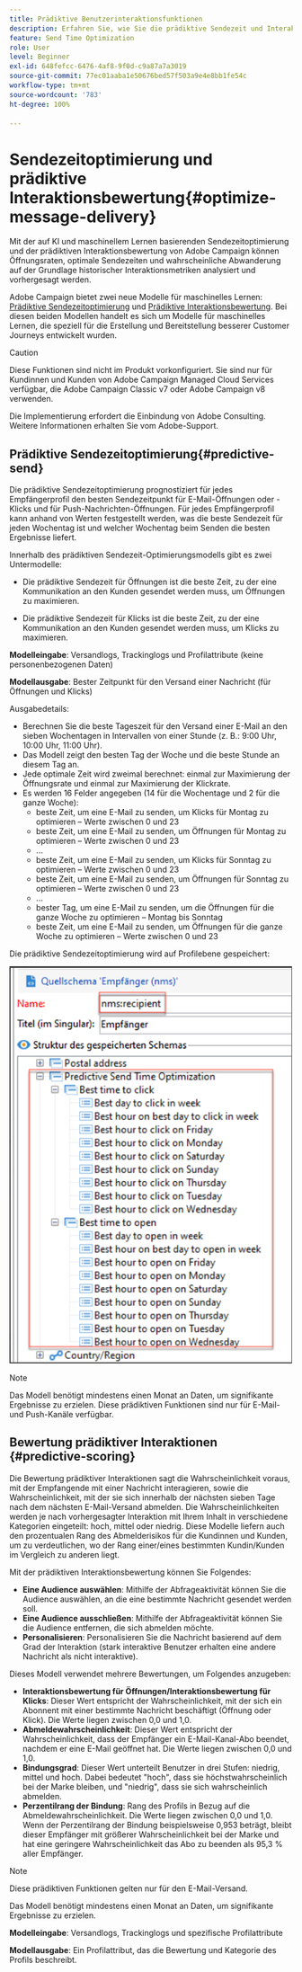 ```yaml
---
title: Prädiktive Benutzerinteraktionsfunktionen
description: Erfahren Sie, wie Sie die prädiktive Sendezeit und Interaktionsbewertung verwenden
feature: Send Time Optimization
role: User
level: Beginner
exl-id: 648fefcc-6476-4af8-9f0d-c9a87a7a3019
source-git-commit: 77ec01aaba1e50676bed57f503a9e4e8bb1fe54c
workflow-type: tm+mt
source-wordcount: '783'
ht-degree: 100%

---
```


# Sendezeitoptimierung und prädiktive Interaktionsbewertung{#optimize-message-delivery}

Mit der auf KI und maschinellem Lernen basierenden Sendezeitoptimierung und der prädiktiven Interaktionsbewertung von Adobe Campaign können Öffnungsraten, optimale Sendezeiten und wahrscheinliche Abwanderung auf der Grundlage historischer Interaktionsmetriken analysiert und vorhergesagt werden.

Adobe Campaign bietet zwei neue Modelle für maschinelles Lernen: [Prädiktive Sendezeitoptimierung](#predictive-send) und [Prädiktive Interaktionsbewertung](#predictive-scoring). Bei diesen beiden Modellen handelt es sich um Modelle für maschinelles Lernen, die speziell für die Erstellung und Bereitstellung besserer Customer Journeys entwickelt wurden.

>[!CAUTION]
>
>Diese Funktionen sind nicht im Produkt vorkonfiguriert. Sie sind nur für Kundinnen und Kunden von Adobe Campaign Managed Cloud Services verfügbar, die Adobe Campaign Classic v7 oder Adobe Campaign v8 verwenden.
>
>Die Implementierung erfordert die Einbindung von Adobe Consulting. Weitere Informationen erhalten Sie vom Adobe-Support.
>


## Prädiktive Sendezeitoptimierung{#predictive-send}

Die prädiktive Sendezeitoptimierung prognostiziert für jedes Empfängerprofil den besten Sendezeitpunkt für E-Mail-Öffnungen oder -Klicks und für Push-Nachrichten-Öffnungen. Für jedes Empfängerprofil kann anhand von Werten festgestellt werden, was die beste Sendezeit für jeden Wochentag ist und welcher Wochentag beim Senden die besten Ergebnisse liefert.

Innerhalb des prädiktiven Sendezeit-Optimierungsmodells gibt es zwei Untermodelle:

* Die prädiktive Sendezeit für Öffnungen ist die beste Zeit, zu der eine Kommunikation an den Kunden gesendet werden muss, um Öffnungen zu maximieren.

* Die prädiktive Sendezeit für Klicks ist die beste Zeit, zu der eine Kommunikation an den Kunden gesendet werden muss, um Klicks zu maximieren.


**Modelleingabe**: Versandlogs, Trackinglogs und Profilattribute (keine personenbezogenen Daten)

**Modellausgabe**: Bester Zeitpunkt für den Versand einer Nachricht (für Öffnungen und Klicks)

Ausgabedetails:

* Berechnen Sie die beste Tageszeit für den Versand einer E-Mail an den sieben Wochentagen in Intervallen von einer Stunde (z. B.: 9:00 Uhr, 10:00 Uhr, 11:00 Uhr).
* Das Modell zeigt den besten Tag der Woche und die beste Stunde an diesem Tag an.
* Jede optimale Zeit wird zweimal berechnet: einmal zur Maximierung der Öffnungsrate und einmal zur Maximierung der Klickrate.
* Es werden 16 Felder angegeben (14 für die Wochentage und 2 für die ganze Woche):
   * beste Zeit, um eine E-Mail zu senden, um Klicks für Montag zu optimieren – Werte zwischen 0 und 23
   * beste Zeit, um eine E-Mail zu senden, um Öffnungen für Montag zu optimieren – Werte zwischen 0 und 23
   * ...
   * beste Zeit, um eine E-Mail zu senden, um Klicks für Sonntag zu optimieren – Werte zwischen 0 und 23
   * beste Zeit, um eine E-Mail zu senden, um Öffnungen für Sonntag zu optimieren – Werte zwischen 0 und 23
   * ...
   * bester Tag, um eine E-Mail zu senden, um die Öffnungen für die ganze Woche zu optimieren – Montag bis Sonntag
   * beste Zeit, um eine E-Mail zu senden, um Öffnungen für die ganze Woche zu optimieren – Werte zwischen 0 und 23


Die prädiktive Sendezeitoptimierung wird auf Profilebene gespeichert:

![](assets/sto-schema.png)


>[!NOTE]
>
>Das Modell benötigt mindestens einen Monat an Daten, um signifikante Ergebnisse zu erzielen. Diese prädiktiven Funktionen sind nur für E-Mail- und Push-Kanäle verfügbar.
>


## Bewertung prädiktiver Interaktionen {#predictive-scoring}

Die Bewertung prädiktiver Interaktionen sagt die Wahrscheinlichkeit voraus, mit der Empfangende mit einer Nachricht interagieren, sowie die Wahrscheinlichkeit, mit der sie sich innerhalb der nächsten sieben Tage nach dem nächsten E-Mail-Versand abmelden. Die Wahrscheinlichkeiten werden je nach vorhergesagter Interaktion mit Ihrem Inhalt in verschiedene Kategorien eingeteilt: hoch, mittel oder niedrig. Diese Modelle liefern auch den prozentualen Rang des Abmelderisikos für die Kundinnen und Kunden, um zu verdeutlichen, wo der Rang einer/eines bestimmten Kundin/Kunden im Vergleich zu anderen liegt.

Mit der prädiktiven Interaktionsbewertung können Sie Folgendes:

* **Eine Audience auswählen**: Mithilfe der Abfrageaktivität können Sie die Audience auswählen, an die eine bestimmte Nachricht gesendet werden soll.
* **Eine Audience ausschließen**: Mithilfe der Abfrageaktivität können Sie die Audience entfernen, die sich abmelden möchte.
* **Personalisieren**: Personalisieren Sie die Nachricht basierend auf dem Grad der Interaktion (stark interaktive Benutzer erhalten eine andere Nachricht als nicht interaktive).

Dieses Modell verwendet mehrere Bewertungen, um Folgendes anzugeben:

* **Interaktionsbewertung für Öffnungen/Interaktionsbewertung für Klicks**: Dieser Wert entspricht der Wahrscheinlichkeit, mit der sich ein Abonnent mit einer bestimmte Nachricht beschäftigt (Öffnung oder Klick). Die Werte liegen zwischen 0,0 und 1,0.
* **Abmeldewahrscheinlichkeit**: Dieser Wert entspricht der Wahrscheinlichkeit, dass der Empfänger ein E-Mail-Kanal-Abo beendet, nachdem er eine E-Mail geöffnet hat. Die Werte liegen zwischen 0,0 und 1,0.
* **Bindungsgrad**: Dieser Wert unterteilt Benutzer in drei Stufen: niedrig, mittel und hoch. Dabei bedeutet &quot;hoch&quot;, dass sie höchstwahrscheinlich bei der Marke bleiben, und &quot;niedrig&quot;, dass sie sich wahrscheinlich abmelden.
* **Perzentilrang der Bindung**: Rang des Profils in Bezug auf die Abmeldewahrscheinlichkeit. Die Werte liegen zwischen 0,0 und 1,0. Wenn der Perzentilrang der Bindung beispielsweise 0,953 beträgt, bleibt dieser Empfänger mit größerer Wahrscheinlichkeit bei der Marke und hat eine geringere Wahrscheinlichkeit das Abo zu beenden als 95,3 % aller Empfänger.

>[!NOTE]
>
>Diese prädiktiven Funktionen gelten nur für den E-Mail-Versand.
>
>Das Modell benötigt mindestens einen Monat an Daten, um signifikante Ergebnisse zu erzielen.

**Modelleingabe**: Versandlogs, Trackinglogs und spezifische Profilattribute

**Modellausgabe**: Ein Profilattribut, das die Bewertung und Kategorie des Profils beschreibt.
